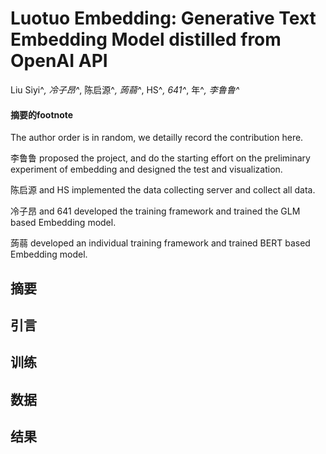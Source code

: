 # Luotuo Embedding: Generative Text Embedding Model distilled from OpenAI API

Liu Siyi^*, 冷子昂^*, 陈启源^*, 蒟蒻^*, HS^*, 641^*, 年^*, 李鲁鲁^*

#### 摘要的footnote

The author order is in random, we detailly record the contribution here.

李鲁鲁 proposed the project, and do the starting effort on the preliminary experiment of embedding and designed the test and visualization.

陈启源 and HS implemented the data collecting server and collect all data.

冷子昂 and 641 developed the training framework and trained the GLM based Embedding model.

蒟蒻 developed an individual training framework and trained BERT based Embedding model.

## 摘要



## 引言


## 训练

## 数据

## 结果